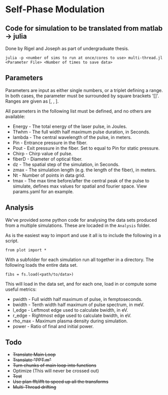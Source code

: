 # Self-Phase Modulation
## Code for simulation to be translated from matlab -> julia
Done by Rigel and Joseph as part of undergraduate thesis.

```
julia -p <number of sims to run at once/cores to use> multi-thread.jl <Parameter File> <Number of times to save data>
```
## Parameters
Parameters are input as either single numbers, or a triplet defining a range.
In both cases, the parameter must be surrounded by square brackets '[]'.
Ranges are given as [<min value>, <max value>, <step size>].

All parameters in the following list must be defined, and no others are available:
* Energy  -  The total energy of the laser pulse, in Joules.
* Tfwhm   -  The full width half maximum pulse duration, in Seconds.
* lambda  -  The central wavelength of the pulse, in meters.
* Pin     -  Entrance pressure in the fiber.
* Pout    -  Exit pressure in the fiber. Set to equal to Pin for static pressure.
* Chirp   -  Chirp value of pulse.
* fiberD  -  Diameter of optical fiber.
* dz      -  The spatial step of the simulation, in Seconds.
* zmax    -  The simulation length (e.g. the length of the fiber), in meters.
* Nt      -  Number of points in data grid.
* tmax    -  The max time before/after the central peak of the pulse to simulate, defines max values for spatial and fourier space.
View params.yaml for an example.

## Analysis
We've provided some python code for analysing the data sets produced from a multiple simulations.
These are locaded in the `Analysis` folder.

As is the easiest way to import and use it all is to include the following in a script.
```
from plot import *
```

With a subfolder for each simulation run all together in a directory.
The following loads the entire data set.
```
fibs = fs.load(<path/to/data>)
```
This will load in the data set, and for each one, load in or compute some useful 
metrics:
* pwidth - Full width half maximum of pulse, in femptoseconds.
* bwidth - Tenth width half maximum of pulse spectrum, in meV.
* l_edge - Leftmost edge used to calculate bwidth, in eV. 
* r_edge - Rightmost edge used to calculate bwidth, in eV.
* rho_max - Maximum plasma density during simulation.
* power - Ratio of final and initial power.

## Todo
* ~~Translate Main Loop~~
* ~~Translate "PPT.m"~~
* ~~Turn chunks of main loop into functions~~
* Optimize (This will never be crossed out)
* ~~Test~~
* ~~Use plan fft/ifft to speed up all the transforms~~
* ~~Multi-Thread drifting~~
